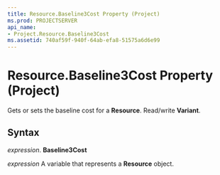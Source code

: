 ```yaml
---
title: Resource.Baseline3Cost Property (Project)
ms.prod: PROJECTSERVER
api_name:
- Project.Resource.Baseline3Cost
ms.assetid: 740af59f-940f-64ab-efa8-51575a6d6e99
---
```



# Resource.Baseline3Cost Property (Project)

Gets or sets the baseline cost for a  **Resource**. Read/write **Variant**.


## Syntax

 _expression_. **Baseline3Cost**

 _expression_ A variable that represents a **Resource** object.


